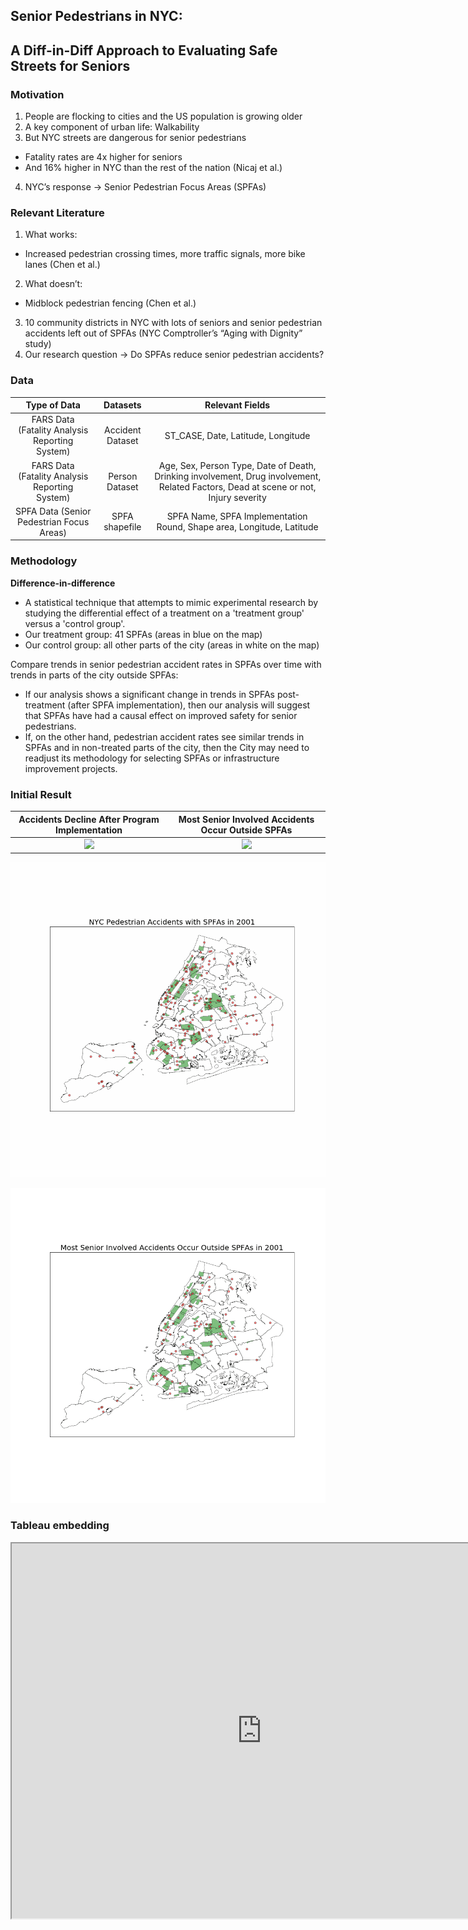 ## Senior Pedestrians in NYC: 
## A Diff-in-Diff Approach to Evaluating Safe Streets for Seniors


### Motivation

1. People are flocking to cities and the US population is growing older
2. A key component of urban life: Walkability
3. But NYC streets are dangerous for senior pedestrians
  - Fatality rates are 4x higher for seniors
  - And 16% higher in NYC than the rest of the nation (Nicaj et al.)
4. NYC’s response → Senior Pedestrian Focus Areas (SPFAs)


### Relevant Literature
1. What works:
  - Increased pedestrian crossing times, more traffic signals, more bike lanes (Chen et al.)
2. What doesn’t:
  - Midblock pedestrian fencing (Chen et al.)
3. 10 community districts in NYC with lots of seniors and senior pedestrian accidents left out of SPFAs (NYC Comptroller’s “Aging with Dignity” study)
4. Our research question → Do SPFAs reduce senior pedestrian accidents?

### Data

| Type of Data | Datasets | Relevant Fields |
| :---:         |     :---:      |          :---: |
| FARS Data (Fatality Analysis Reporting System) | Accident Dataset | ST_CASE, Date, Latitude, Longitude |
| FARS Data (Fatality Analysis Reporting System)   | Person Dataset   | Age, Sex, Person Type, Date of Death, Drinking involvement, Drug involvement, Related Factors, Dead at scene or not, Injury severity |
| SPFA Data (Senior Pedestrian Focus Areas) | SPFA shapefile | SPFA Name, SPFA Implementation Round, Shape area, Longitude, Latitude |

### Methodology

**Difference-in-difference**
- A statistical technique that attempts to mimic experimental research by studying the differential effect of a treatment on a 'treatment group' versus a 'control group'.
- Our treatment group: 41 SPFAs (areas in blue on the map)
- Our control group: all other parts of the city (areas in white on the map)

Compare trends in senior pedestrian accident rates in SPFAs over time with trends in parts of the city outside SPFAs:
 - If our analysis shows a significant change in trends in SPFAs post-treatment (after SPFA implementation), then our analysis will suggest that SPFAs have had a causal effect on improved safety for senior pedestrians. 
 - If, on the other hand, pedestrian accident rates see similar trends in SPFAs and in non-treated parts of the city, then the City may need to readjust its methodology for selecting SPFAs or infrastructure improvement projects.

### Initial Result


Accidents Decline After Program Implementation          |    Most Senior Involved Accidents Occur Outside SPFAs
:-------------------------:|:-------------------------:
![](https://raw.githubusercontent.com/jzhou60/website_tester/master/Picture2.png)  |  ![](https://raw.githubusercontent.com/jzhou60/website_tester/master/Picture3.png)


![](https://raw.githubusercontent.com/asilayi/Senior-Pedestrians-in-NYC-A-Diff-in-Diff-Approach-to-Evaluating-Safe-Streets-for-Seniors/master/pedestrian%20accident.gif) 

![](https://raw.githubusercontent.com/asilayi/Senior-Pedestrians-in-NYC-A-Diff-in-Diff-Approach-to-Evaluating-Safe-Streets-for-Seniors/master/senior%20pedestrian.gif)


### Tableau embedding

<iframe src="https://public.tableau.com/profile/sam.b.#!/vizhome/aging_15602219800680/Sheet1" width="800" height="600" ></iframe>
